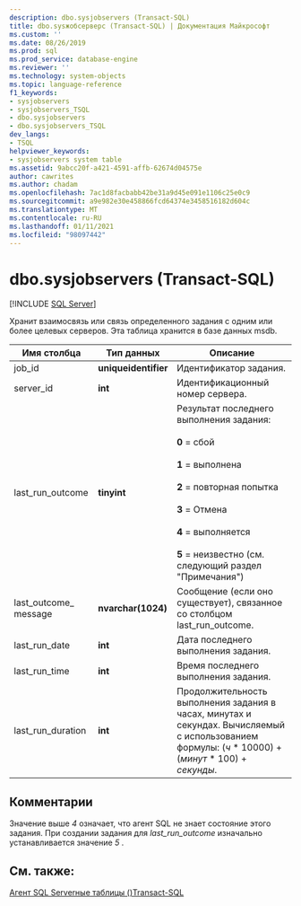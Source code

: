 ```yaml
---
description: dbo.sysjobservers (Transact-SQL)
title: dbo.sysжобсерверс (Transact-SQL) | Документация Майкрософт
ms.custom: ''
ms.date: 08/26/2019
ms.prod: sql
ms.prod_service: database-engine
ms.reviewer: ''
ms.technology: system-objects
ms.topic: language-reference
f1_keywords:
- sysjobservers
- sysjobservers_TSQL
- dbo.sysjobservers
- dbo.sysjobservers_TSQL
dev_langs:
- TSQL
helpviewer_keywords:
- sysjobservers system table
ms.assetid: 9abcc20f-a421-4591-affb-62674d04575e
author: cawrites
ms.author: chadam
ms.openlocfilehash: 7ac1d8facbabb42be31a9d45e091e1106c25e0c9
ms.sourcegitcommit: a9e982e30e458866fcd64374e3458516182d604c
ms.translationtype: MT
ms.contentlocale: ru-RU
ms.lasthandoff: 01/11/2021
ms.locfileid: "98097442"
---
```

# <a name="dbosysjobservers-transact-sql"></a>dbo.sysjobservers (Transact-SQL)
[!INCLUDE [SQL Server](../../includes/applies-to-version/sqlserver.md)]

Хранит взаимосвязь или связь определенного задания с одним или более целевых серверов. Эта таблица хранится в базе данных msdb.
  
|Имя столбца|Тип данных|Описание|  
|-----------------|---------------|-----------------|  
|job_id|**uniqueidentifier**|Идентификатор задания.|  
|server_id|**int**|Идентификационный номер сервера.|  
|last_run_outcome|**tinyint**|Результат последнего выполнения задания:<br /><br /> **0** = сбой<br /><br /> **1** = выполнена<br /><br /> **2** = повторная попытка<br /><br /> **3** = Отмена<br /><br /> **4** = выполняется<br /><br /> **5** = неизвестно (см. следующий раздел "Примечания") |  
|last_outcome_ message|**nvarchar(1024)**|Сообщение (если оно существует), связанное со столбцом last_run_outcome.|  
|last_run_date|**int**|Дата последнего выполнения задания.|  
|last_run_time|**int**|Время последнего выполнения задания.|  
|last_run_duration|**int**|Продолжительность выполнения задания в часах, минутах и секундах. Вычисляемый с использованием формулы: (*ч* \* 10000) + (*минут* \* 100) + *секунды*.|  


## <a name="remarks"></a>Комментарии

Значение выше *4* означает, что агент SQL не знает состояние этого задания. При создании задания для *last_run_outcome* изначально устанавливается значение *5* .


## <a name="see-also"></a>См. также:

[Агент SQL Serverные таблицы &#40;&#41;Transact-SQL ](../../relational-databases/system-tables/sql-server-agent-tables-transact-sql.md)  
